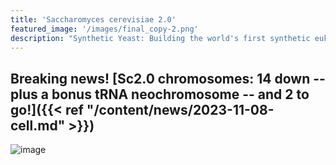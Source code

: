 ```yaml
---
title: 'Saccharomyces cerevisiae 2.0'
featured_image: '/images/final_copy-2.png'
description: "Synthetic Yeast: Building the world's first synthetic eukaryotic genome together"
---
```


## Breaking news! [Sc2.0 chromosomes: 14 down -- plus a bonus tRNA neochromosome -- and 2 to go!]({{<  ref "/content/news/2023-11-08-cell.md" >}})

![image](/images/cell-cover-2023.jpg)
